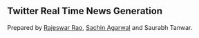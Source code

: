 <h2>Twitter Real Time News Generation</h2>

Prepared by [Rajeswar Rao](https://github.com/BayMax12), [Sachin Agarwal](https://github.com/Sachi95) and Saurabh Tanwar.
